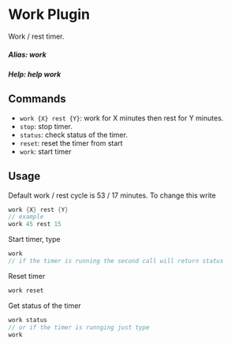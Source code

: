 # Work Plugin
Work / rest timer.

##### Alias: work
##### Help: help work

## Commands
- ```work {X} rest {Y}```: work for X minutes then rest for Y minutes.
- ```stop```: stop timer.
- ```status```: check status of the timer.
- ```reset```: reset the timer from start
- ```work```: start timer

## Usage
Default work / rest cycle is 53 / 17 minutes.
To change this write
```cs
work {X} rest {Y}
// example
work 45 rest 15
```
Start timer, type
```cs
work
// if the timer is running the second call will return status
```
Reset timer
```cs
work reset
```
Get status of the timer
```cs
work status
// or if the timer is runnging just type
work
```
